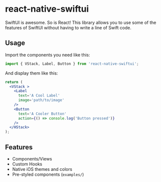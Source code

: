 # react-native-swiftui

SwiftUI is awesome. So is React! This library allows you to use some of the features of SwiftUI without having to write a line of Swift code. 

## Usage

Import the components you need like this:

```javascript
import { VStack, Label, Button } from 'react-native-swiftui';
```

And display them like this:
```jsx
return (
  <VStack >
    <Label 
      text='A Cool Label' 
      image='path/to/image' 
    />
    <Button 
      text='A Cooler Button'
      action={() => console.log('Button pressed')}
    />
  </HStack>
);
```

## Features
- Components/Views
- Custom Hooks
- Native iOS themes and colors
- Pre-styled components (`examples/`)
